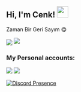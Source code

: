 <h2 align="left">Hi, I'm Cenk! <img src="https://raw.githubusercontent.com/MartinHeinz/MartinHeinz/master/wave.gif" width="30px"></h2>
 <p align="left">Zaman Bir Geri Sayım 😋</p>
<img src="https://komarev.com/ghpvc/?username=Cennk-js&label=Profile%20views&color=7de27d&style=flat"
<div align="center">
 <a href="https://discord.com/users/536856882703499264" title="Discord Profile"><img src="https://lanyard-profile-readme.vercel.app/api/442257746289754124"></a>
</div>

<h3>My Personal accounts:</h3>
<p align="left">
   <a href="https://discord.com/users/442257746289754124" target"blank_"><img src="https://img.shields.io/badge/discord%20-111111.svg?&style=for-the-badge&logo=discord&logoColor=white"></a>
   <a href="https://github.com/Cennk" target"blank_"><img src="https://img.shields.io/badge/GitHub%20-191717.svg?&style=for-the-badge&logo=github&logoColor=white"></a>
</p>  




[![Discord Presence](https://lanyard-profile-readme.vercel.app/api/442257746289754124
                            )](https://discord.com/users/442257746289754124)

